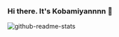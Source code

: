 ### Hi there. It's Kobamiyannnn 👋

![github-readme-stats](https://github-readme-stats-clone-72sb.vercel.app/api/?username=Kobamiyannnn)

<!--
**Kobamiyannnn/Kobamiyannnn** is a ✨ _special_ ✨ repository because its `README.md` (this file) appears on your GitHub profile.

Here are some ideas to get you started:

- 🔭 I’m currently working on ...
- 🌱 I’m currently learning ...
- 👯 I’m looking to collaborate on ...
- 🤔 I’m looking for help with ...
- 💬 Ask me about ...
- 📫 How to reach me: ...
- 😄 Pronouns: ...
- ⚡ Fun fact: ...
-->
